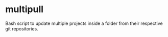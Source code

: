 # multipull
Bash script to update multiple projects inside a folder from their respective git repositories.
